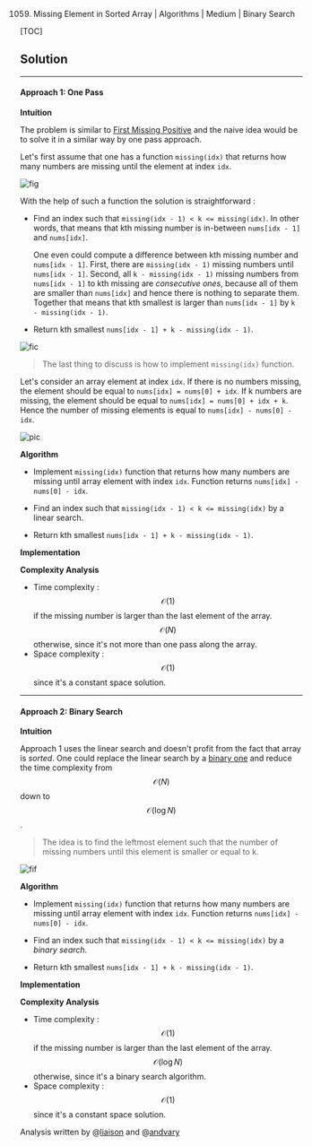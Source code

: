 1059. Missing Element in Sorted Array | Algorithms | Medium | Binary Search

[TOC]

## Solution

---

#### Approach 1: One Pass

**Intuition**

The problem is similar to [First Missing Positive](https://leetcode.com/articles/first-missing-positive/)
and the naive idea would be to solve it in a similar way 
by one pass approach.

Let's first assume that one has a function `missing(idx)`
that returns how many numbers are missing until the element
at index `idx`. 

![fig](../Figures/1060/function.png)

With the help of such a function the solution is
straightforward :

- Find an index such that `missing(idx - 1) < k <= missing(idx)`.
In other words, that means that kth missing number is in-between
`nums[idx - 1]` and `nums[idx]`. 

    One even could 
    compute a difference between kth missing number and 
    `nums[idx - 1]`. First, there are `missing(idx - 1)`
    missing numbers until `nums[idx - 1]`. 
    Second, all `k - missing(idx - 1)` missing numbers from
    `nums[idx - 1]` to kth missing are _consecutive ones_,
    because all of them are smaller than `nums[idx]` and hence
    there is nothing to separate them.
    Together that means that kth smallest is
    larger than `nums[idx - 1]` by `k - missing(idx - 1)`.

- Return kth smallest `nums[idx - 1] + k - missing(idx - 1)`.

![fic](../Figures/1060/algor.png)

> The last thing to discuss is how to implement `missing(idx)` function.

Let's consider an array element at index `idx`. If there is no numbers
missing, the element should be equal to `nums[idx] = nums[0] + idx`.
If k numbers are missing, the element should be equal to
`nums[idx] = nums[0] + idx + k`. 
Hence the number of missing elements is equal to
`nums[idx] - nums[0] - idx`.

![pic](../Figures/1060/missing.png)

**Algorithm**

- Implement `missing(idx)` function that returns how many numbers
are missing until array element with index `idx`.
Function returns `nums[idx] - nums[0] - idx`.

- Find an index such that `missing(idx - 1) < k <= missing(idx)`
by a linear search.

- Return kth smallest `nums[idx - 1] + k - missing(idx - 1)`.

**Implementation**



**Complexity Analysis**

* Time complexity : $$\mathcal{O}(1)$$ if the missing
number is larger than the last element of the array. 
$$\mathcal{O}(N)$$ otherwise, since it's not more than
one pass along the array.
* Space complexity : $$\mathcal{O}(1)$$ since it's a constant space solution.
 



---
#### Approach 2: Binary Search

**Intuition**

Approach 1 uses the linear search and 
doesn't profit from the fact that array is _sorted_.
One could replace the linear search by a [binary one](https://leetcode.com/articles/binary-search/) 
and 
reduce the time complexity from $$\mathcal{O}(N)$$ 
down to $$\mathcal{O}(\log N)$$.

> The idea is to find the leftmost element such that 
the number of missing numbers until this element 
is smaller or equal to k.

![fif](../Figures/1060/inary.png)

**Algorithm**

- Implement `missing(idx)` function that returns how many numbers
are missing until array element with index `idx`.
Function returns `nums[idx] - nums[0] - idx`.

- Find an index such that `missing(idx - 1) < k <= missing(idx)`
by a _binary search_.

- Return kth smallest `nums[idx - 1] + k - missing(idx - 1)`.

**Implementation**



**Complexity Analysis**

* Time complexity : $$\mathcal{O}(1)$$ if the missing
number is larger than the last element of the array. 
$$\mathcal{O}(\log N)$$ otherwise, since it's a binary search algorithm.
* Space complexity : $$\mathcal{O}(1)$$ since it's a constant space solution.

Analysis written by @[liaison](https://leetcode.com/liaison/)
and @[andvary](https://leetcode.com/andvary/)
